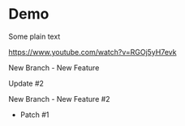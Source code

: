 # Demo 

Some plain text

https://www.youtube.com/watch?v=RGOj5yH7evk


New Branch - New Feature


Update #2


New Branch - New Feature #2
- Patch #1

